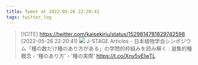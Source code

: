 ```yaml
---
title: Tweet at 2022-05-26 22:20:41
tags: twitter_log
---
```


> [!CITE] https://twitter.com/kaisekiriu/status/1529814781829742598 (2022-05-26 22:20:41)
> ![](https://twitter.com/kaisekiriu/status/1529814781829742598)
> J-STAGE Articles - 日本植物学会シンポジウム「種の数だけ種のあり方がある」の学問的枠組みを読み解く : 凝集的種概念・'種のあり方'・'種の実際'
> https://t.co/Xny5vElwTL
